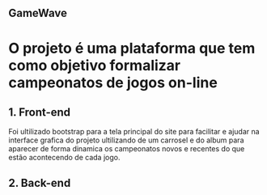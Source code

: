 ## GameWave

# O projeto é uma plataforma que tem como objetivo formalizar campeonatos de jogos on-line

## 1. Front-end 
Foi ultilizado bootstrap para a tela principal do site para facilitar e ajudar na interface grafica do projeto ultilizando de um carrosel e do album para aparecer de forma dinamica os campeonatos novos e recentes do que estão acontecendo de cada jogo.

## 2. Back-end
